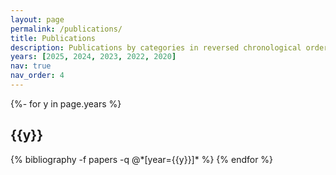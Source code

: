 ```yaml
---
layout: page
permalink: /publications/
title: Publications
description: Publications by categories in reversed chronological order.
years: [2025, 2024, 2023, 2022, 2020]
nav: true
nav_order: 4
---
```

<!-- _pages/publications.md -->
<div class="publications">

{%- for y in page.years %}
  <h2 class="year">{{y}}</h2>
  {% bibliography -f papers -q @*[year={{y}}]* %}
{% endfor %}

</div>
